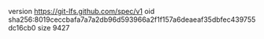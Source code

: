 version https://git-lfs.github.com/spec/v1
oid sha256:8019ceccbafa7a7a2db96d593966a2f1f157a6deaeaf35dbfec439755dc16cb0
size 9427
